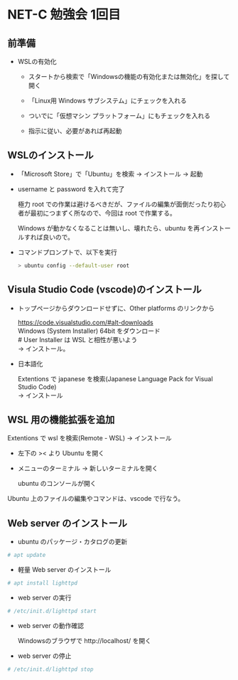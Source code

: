 # NET-C 勉強会 1回目

## 前準備

* WSLの有効化

    - スタートから検索で「Windowsの機能の有効化または無効化」を探して開く

    - 「Linux用 Windows サブシステム」にチェックを入れる

    - ついでに「仮想マシン プラットフォーム」にもチェックを入れる

    - 指示に従い、必要があれば再起動

## WSLのインストール

* 「Microsoft Store」で「Ubuntu」を検索 → インストール → 起動

* username と password を入れて完了

    極力 root での作業は避けるべきだが、ファイルの編集が面倒だったり初心者が最初につまずく所なので、今回は root で作業する。

    Windows が動かなくなることは無いし、壊れたら、ubuntu を再インストールすれば良いので。

* コマンドプロンプトで、以下を実行

    ```sh
    > ubuntu config --default-user root
    ```

## Visula Studio Code (vscode)のインストール

* トップページからダウンロードせずに、Other platforms のリンクから

    https://code.visualstudio.com/#alt-downloads  
    Windows (System Installer) 64bit をダウンロード  
    \# User Installer は WSL と相性が悪いよう  
    → インストール。

* 日本語化

    Extentions で japanese を検索(Japanese Language Pack for Visual Studio Code)  
    → インストール

## WSL 用の機能拡張を追加

Extentions で wsl を検索(Remote - WSL)
→ インストール

* 左下の >< より Ubuntu を開く

* メニューのターミナル → 新しいターミナルを開く

    ubuntu のコンソールが開く

Ubuntu 上のファイルの編集やコマンドは、vscode で行なう。

## Web server のインストール

* ubuntu のパッケージ・カタログの更新

```sh
# apt update
```

* 軽量 Web server のインストール

```sh
# apt install lighttpd
```

* web server の実行

```sh
# /etc/init.d/lighttpd start
```

* web server の動作確認

    Windowsのブラウザで http://localhost/ を開く

* web server の停止

```sh
# /etc/init.d/lighttpd stop
```
